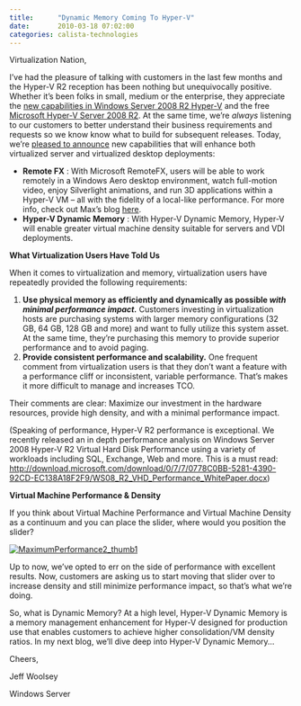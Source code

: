 ```yaml
---
title:      "Dynamic Memory Coming To Hyper-V"
date:       2010-03-18 07:02:00
categories: calista-technologies
---
```

Virtualization Nation,

I’ve had the pleasure of talking with customers in the last few months and the Hyper-V R2 reception has been nothing but unequivocally positive. Whether it’s been folks in small, medium or the enterprise, they appreciate the [new capabilities in Windows Server 2008 R2 Hyper-V](http://blogs.technet.com/virtualization/archive/2009/07/22/windows-server-2008-r2-hyper-v-server-2008-r2-rtm.aspx) and the free [Microsoft Hyper-V Server 2008 R2](http://blogs.technet.com/virtualization/archive/2009/07/30/microsoft-hyper-v-server-2008-r2-rtm-more.aspx). At the same time, we’re _always_ listening to our customers to better understand their business requirements and requests so we know know what to build for subsequent releases. Today, we’re [pleased to announce](http://www.microsoft.com/Presspass/press/2010/mar10/03-18DesktopVirtPR.mspx) new capabilities that will enhance both virtualized server and virtualized desktop deployments:

  * **Remote FX** : With Microsoft RemoteFX, users will be able to work remotely in a Windows Aero desktop environment, watch full-motion video, enjoy Silverlight animations, and run 3D applications within a Hyper-V VM – all with the fidelity of a local-like performance. For more info, check out Max’s blog [here](http://blogs.technet.com/virtualization/archive/2010/03/18/Explaining-Microsoft-RemoteFX.aspx). 
  * **Hyper-V Dynamic Memory** : With Hyper-V Dynamic Memory, Hyper-V will enable greater virtual machine density suitable for servers and VDI deployments.



**What Virtualization Users Have Told Us**

When it comes to virtualization and memory, virtualization users have repeatedly provided the following requirements:

  1. **Use physical memory as efficiently and dynamically as possible _with minimal performance impact._** Customers investing in virtualization hosts are purchasing systems with larger memory configurations (32 GB, 64 GB, 128 GB and more) and want to fully utilize this system asset. At the same time, they’re purchasing this memory to provide superior performance and to avoid paging. 
  2. **Provide consistent performance and scalability.** One frequent comment from virtualization users is that they don’t want a feature with a performance cliff or inconsistent, variable performance. That’s makes it more difficult to manage and increases TCO. 



Their comments are clear: Maximize our investment in the hardware resources, provide high density, and with a minimal performance impact.

(Speaking of performance, Hyper-V R2 performance is exceptional. We recently released an in depth performance analysis on Windows Server 2008 Hyper-V R2 Virtual Hard Disk Performance using a variety of workloads including SQL, Exchange, Web and more. This is a must read: <http://download.microsoft.com/download/0/7/7/0778C0BB-5281-4390-92CD-EC138A18F2F9/WS08_R2_VHD_Performance_WhitePaper.docx>)

**Virtual Machine Performance & Density**

If you think about Virtual Machine Performance and Virtual Machine Density as a continuum and you can place the slider, where would you position the slider?

[![MaximumPerformance2_thumb1](https://msdnshared.blob.core.windows.net/media/TNBlogsFS/BlogFileStorage/blogs_technet/virtualization/WindowsLiveWriter/AnnouncingWindowsRemoteFXHyperVDynamicMe_87CE/MaximumPerformance2_thumb1_thumb.png)](https://msdnshared.blob.core.windows.net/media/TNBlogsFS/BlogFileStorage/blogs_technet/virtualization/WindowsLiveWriter/AnnouncingWindowsRemoteFXHyperVDynamicMe_87CE/MaximumPerformance2_thumb1_2.png)

Up to now, we’ve opted to err on the side of performance with excellent results. Now, customers are asking us to start moving that slider over to increase density and still minimize performance impact, so that’s what we’re doing.

So, what is Dynamic Memory? At a high level, Hyper-V Dynamic Memory is a memory management enhancement for Hyper-V designed for production use that enables customers to achieve higher consolidation/VM density ratios. In my next blog, we’ll dive deep into Hyper-V Dynamic Memory…

Cheers,

Jeff Woolsey

Windows Server
